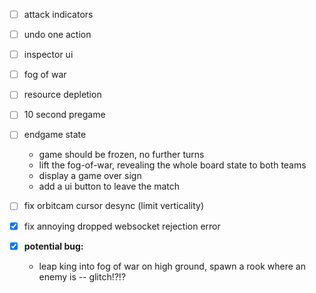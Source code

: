 
- [ ] attack indicators

- [ ] undo one action

- [ ] inspector ui

- [ ] fog of war

- [ ] resource depletion

- [ ] 10 second pregame

- [ ] endgame state
  - game should be frozen, no further turns
  - lift the fog-of-war, revealing the whole board state to both teams
  - display a game over sign
  - add a ui button to leave the match

- [ ] fix orbitcam cursor desync (limit verticality)

- [x] fix annoying dropped websocket rejection error

- [x] **potential bug:**
  - leap king into fog of war on high ground, spawn a rook where an enemy is -- glitch!?!?

